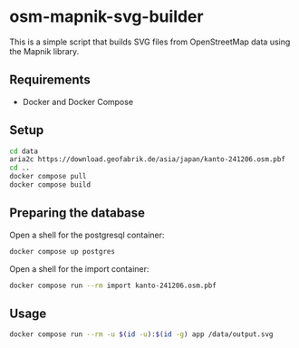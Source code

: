 # osm-mapnik-svg-builder

This is a simple script that builds SVG files from OpenStreetMap data using the Mapnik library.

## Requirements

- Docker and Docker Compose

## Setup

```bash
cd data
aria2c https://download.geofabrik.de/asia/japan/kanto-241206.osm.pbf
cd ..
docker compose pull
docker compose build
```

## Preparing the database

Open a shell for the postgresql container:

```bash
docker compose up postgres
```

Open a shell for the import container:

```bash
docker compose run --rm import kanto-241206.osm.pbf
```

## Usage

```bash
docker compose run --rm -u $(id -u):$(id -g) app /data/output.svg 
```
